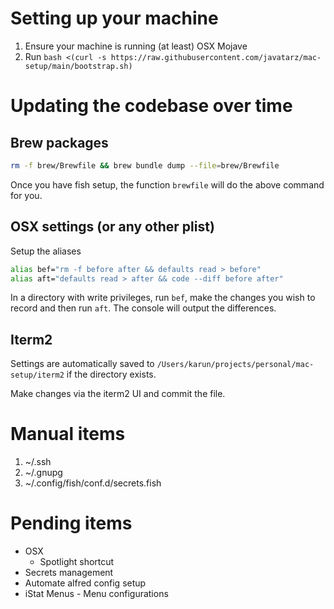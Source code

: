 # Setting up your machine

1. Ensure your machine is running (at least) OSX Mojave
1. Run `bash <(curl -s https://raw.githubusercontent.com/javatarz/mac-setup/main/bootstrap.sh)`

# Updating the codebase over time

## Brew packages
```bash
rm -f brew/Brewfile && brew bundle dump --file=brew/Brewfile
```

Once you have fish setup, the function `brewfile` will do the above command for you.

## OSX settings (or any other plist)
Setup the aliases
```bash
alias bef="rm -f before after && defaults read > before"
alias aft="defaults read > after && code --diff before after"
```

In a directory with write privileges, run `bef`, make the changes you wish to record and then run `aft`. The console will output the differences.

## Iterm2
Settings are automatically saved to `/Users/karun/projects/personal/mac-setup/iterm2` if the directory exists.

Make changes via the iterm2 UI and commit the file.

# Manual items

1. ~/.ssh
1. ~/.gnupg
1. ~/.config/fish/conf.d/secrets.fish

# Pending items

* OSX
    * Spotlight shortcut
* Secrets management
* Automate alfred config setup
* iStat Menus - Menu configurations
